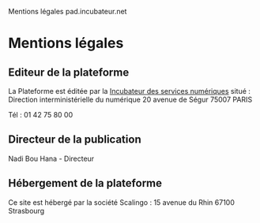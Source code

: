 Mentions légales pad.incubateur.net

# Mentions légales 

## Editeur de la plateforme
La Plateforme est éditée par la [Incubateur des services numériques](https://beta.gouv.fr/) situé : 
Direction interministérielle du numérique
20 avenue de Ségur
75007 PARIS

Tél : 01 42 75 80 00

## Directeur de la publication
Nadi Bou Hana - Directeur

## Hébergement de la plateforme
Ce site est hébergé par la société Scalingo : 
15 avenue du Rhin
67100 Strasbourg 

